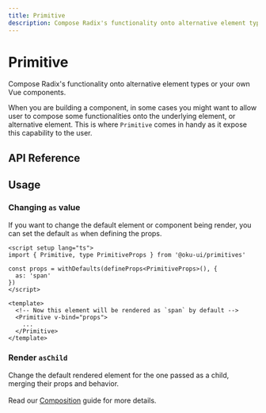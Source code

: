 ```yaml
---
title: Primitive
description: Compose Radix's functionality onto alternative element types or your own Vue components.
---
```


# Primitive

<Description>
Compose Radix's functionality onto alternative element types or your own Vue components.
</Description>

When you are building a component, in some cases you might want to allow user to compose some functionalities onto the underlying element, or alternative element. This is where `Primitive` comes in handy as it expose this capability to the user.

## API Reference

<PropsTable
  :data="[
    {
      name: 'as',
      required: false,
      type: 'string | Component',
      default: 'div',
      description: 'The element or component the current element should render as.',
    },
    {
      name: 'asChild',
      required: false,
      type: 'boolean',
      default: 'false',
      description: 'Change the default rendered element for the one passed as a child, merging their props and behavior.<br><br>Read our <a href=&quot;/guides/composition&quot;>Composition</a> guide for more details.',
    }
  ]"
/>

## Usage

### Changing `as` value

If you want to change the default element or component being render, you can set the default `as` when defining the props.

```vue
<script setup lang="ts">
import { Primitive, type PrimitiveProps } from '@oku-ui/primitives'

const props = withDefaults(defineProps<PrimitiveProps>(), {
  as: 'span'
})
</script>

<template>
  <!-- Now this element will be rendered as `span` by default -->
  <Primitive v-bind="props">
    ...
  </Primitive>
</template>
```

### Render `asChild`

Change the default rendered element for the one passed as a child, merging their props and behavior.<br><br>Read our <a href="/guides/composition">Composition</a> guide for more details.
